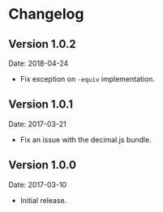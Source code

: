 # Changelog #

## Version 1.0.2 ##

Date: 2018-04-24

- Fix exception on `-equiv` implementation.


## Version 1.0.1 ##

Date: 2017-03-21

- Fix an issue with the decimal.js bundle.


## Version 1.0.0 ##

Date: 2017-03-10

- Initial release.
